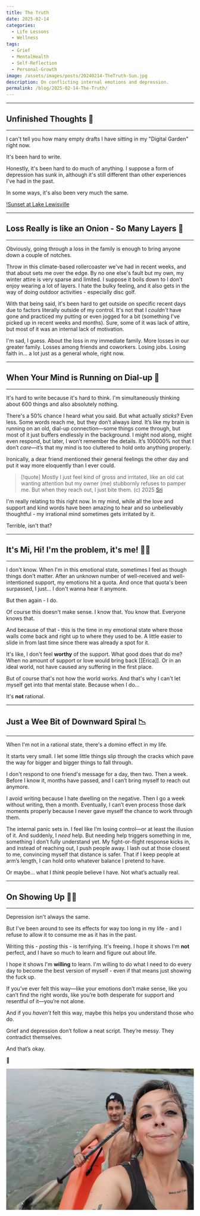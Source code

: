 ```yaml
---
title: The Truth
date: 2025-02-14
categories:
  - Life Lessons
  - Wellness
tags:
  - Grief
  - MentalHealth
  - Self-Reflection
  - Personal-Growth
image: /assets/images/posts/20240214-TheTruth-Sun.jpg
description: On conflicting internal emotions and depression.
permalink: /blog/2025-02-14-The-Truth/
---
```

---
## Unfinished Thoughts 🫥
---

I can't tell you how many empty drafts I have sitting in my "Digital Garden" right now. 

It's been hard to write.

Honestly, it's been hard to do much of anything. I suppose a form of depression has sunk in, although it's still different than other experiences I've had in the past. 

In some ways, it's also been very much the same.

[!Sunset at Lake Lewisville](/assets/images/posts/20250214-TheTruth-Sunset.jpg)

---
## Loss Really is like an Onion - So Many Layers 🧅
---

Obviously, going through a loss in the family is enough to bring anyone down a couple of notches. 

Throw in this climate-based rollercoaster we've had in recent weeks, and that about sets me over the edge. By no one else's fault but my own, my winter attire is very sparse and limited. I suppose it boils down to I don't enjoy wearing a lot of layers. I hate the bulky feeling, and it also gets in the way of doing outdoor activities - especially disc golf. 

With that being said, it's been hard to get outside on specific recent days due to factors literally outside of my control. It's not that I *couldn't* have gone and practiced my putting or even jogged for a bit (something I've picked up in recent weeks and months). Sure, some of it was lack of attire, but most of it was an internal lack of motivation.

I'm sad, I guess. About the loss in my immediate family. More losses in our greater family. Losses among friends and coworkers. Losing jobs. Losing faith in... a lot just as a general whole, right now. 

---
## When Your Mind is Running on Dial-up 🐌
---

It's hard to write because it's hard to think. I'm simultaneously thinking about 600 things and also absolutely nothing. 

There's a 50% chance I heard what you said. But what actually _sticks_? Even less. Some words reach me, but they don’t always _land._ It’s like my brain is running on an old, dial-up connection—some things come through, but most of it just buffers endlessly in the background. I might nod along, might even respond, but later, I won’t remember the details. It’s 100000% not that I don’t _care_—it’s that my mind is too cluttered to hold onto anything properly.

Ironically, a dear friend mentioned their general feelings the other day and put it way more eloquently than I ever could.

> [!quote]
> Mostly I just feel kind of gross and irritated, like an old cat wanting attention but my owner (me) stubbornly refuses to pamper me. But when they reach out, I just bite them.
 > (c) 2025 [Sri](https://dsriseah.com/)

I'm really relating to this right now. In my mind, while all the love and support and kind words have been amazing to hear and so unbelievably thoughtful - my irrational mind sometimes gets irritated by it. 

Terrible, isn't that?

---
## It's Mi, Hi! I'm the problem, it's me! 💃🏽
---

I don't know. When I'm in this emotional state, sometimes I feel as though things don't matter. After an unknown number of well-received and well-intentioned support, my emotions hit a quota. And once that quota's been surpassed, I just... I don't wanna hear it anymore. 

But then again - I do.

Of course this doesn't make sense. I know that. You know that. Everyone knows that.

And because of that - this is the time in my emotional state where those walls come back and right up to where they used to be. A little easier to slide in from last time since there was already a spot for it.

It's like, I don't feel **worthy** of the support. What good does that do me? When no amount of support or love would bring back [[Erica]]. Or in an ideal world, not have caused any suffering in the first place.

But of course that's not how the world works. And that's why I can't let myself get into that mental state. Because when I do...

It's **not** rational.

---
## Just a Wee Bit of Downward Spiral 📉
---

When I'm not in a rational state, there's a domino effect in my life. 

It starts very small. I let some little things slip through the cracks which pave the way for bigger and bigger things to fall through.

I don't respond to one friend's message for a day, then two. Then a week. Before I know it, months have passed, and I can’t bring myself to reach out anymore.

I avoid writing because I hate dwelling on the negative. Then I go a week without writing, then a month. Eventually, I can’t even process those dark moments properly because I never gave myself the chance to work through them.

The internal panic sets in. I feel like I’m losing control—or at least the illusion of it. And suddenly, I _need_ help. But needing help triggers something in me, something I don’t fully understand yet. My fight-or-flight response kicks in, and instead of reaching out, I push people away. I lash out at those closest to me, convincing myself that distance is safer. That if I keep people at arm’s length, I can hold onto whatever balance I pretend to have.

Or maybe… what I _think_ people believe I have. Not what’s actually real.

---
## On Showing Up 💪🏽
---

Depression isn't always the same.

But I've been around to see its effects for way too long in my life - and I refuse to allow it to consume me as it has in the past. 

Writing this - *posting* this - is terrifying. It's freeing. I hope it shows I'm **not** perfect, and I have so much to learn and figure out about life.

I hope it shows I'm **willing** to learn. I'm willing to do what I need to do every day to become the best version of myself - even if that means just showing the fuck up.

If you’ve ever felt this way—like your emotions don’t make sense, like you can’t find the right words, like you’re both desperate for support and resentful of it—you’re not alone. 

And if you _haven’t_ felt this way, maybe this helps you understand those who do. 

Grief and depression don’t follow a neat script. They’re messy. They contradict themselves. 

And that’s okay.

🖤

![The author, Mia, with her fiance on a kayak in Lake Lewisville during happier times](/assets/images/posts/20250214-TheTruth-Valentine.jpg)